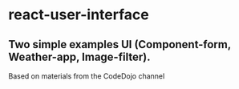 # react-user-interface
Two simple examples UI (Component-form, Weather-app, Image-filter).
---
Based on materials from the CodeDojo channel
